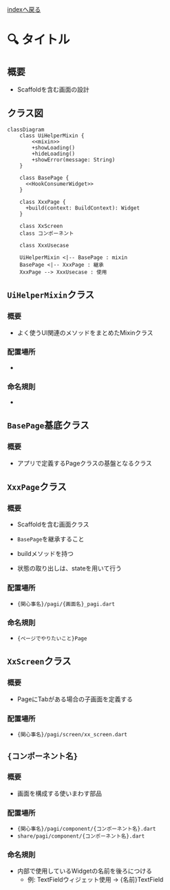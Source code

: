 [indexへ戻る](../index.md)
# 🔍 タイトル

## 概要
- Scaffoldを含む画面の設計

## クラス図
```mermaid
classDiagram
    class UiHelperMixin {
        <<mixin>>
        +showLoading()
        +hideLoading()
        +showError(message: String)
    }
    
    class BasePage {
      <<HookConsumerWidget>>
    }

    class XxxPage {
      +build(context: BuildContext): Widget
    }

    class XxScreen
    class コンポーネント

    class XxxUsecase

    UiHelperMixin <|-- BasePage : mixin
    BasePage <|-- XxxPage : 継承
    XxxPage --> XxxUsecase : 使用
```

## `UiHelperMixin`クラス
### 概要
- よく使うUI関連のメソッドをまとめたMixinクラス

### 配置場所
- 

### 命名規則
- 

## `BasePage`基底クラス
### 概要
- アプリで定義するPageクラスの基盤となるクラス

## `XxxPage`クラス
### 概要
- Scaffoldを含む画面クラス
- `BasePage`を継承すること

- buildメソッドを持つ
- 状態の取り出しは、stateを用いて行う


### 配置場所
- `{関心事名}/pagi/{画面名}_pagi.dart`

### 命名規則
- `{ページでやりたいこと}Page`

## `XxScreen`クラス
### 概要
- PageにTabがある場合の子画面を定義する

### 配置場所
- `{関心事名}/pagi/screen/xx_screen.dart`

## `{コンポーネント名}`
### 概要
- 画面を構成する使いまわす部品

### 配置場所
- `{関心事名}/pagi/component/{コンポーネント名}.dart`
- `share/pagi/component/{コンポーネント名}.dart`

### 命名規則
- 内部で使用しているWidgetの名前を後ろにつける
  - 例: TextFieldウィジェット使用 → {名前}TextField


